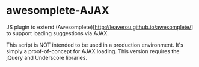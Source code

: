 # awesomplete-AJAX

JS plugin to extend (Awesomplete)[http://leaverou.github.io/awesomplete/] to support loading suggestions via AJAX.

This script is NOT intended to be used in a production environment. It's simply a proof-of-concept for AJAX loading. This version requires the jQuery and Underscore libraries.